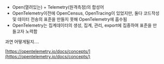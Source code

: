 - Open(열려있는) + Telemetry(원격측정)의 합성어
- OpenTelemetry이전에 OpenCensus, OpenTracing이 있었지만, 둘다 코드작성 및 데이터 전송의 표준을 만들지 못해 OpenTelemetry에 흡수됨
- OpenTelemetry는 집계데이터의 생성, 집계, 관리, export에 집중하여 표준을 만들고자 노력함

과연 어떻게될지....

[https://opentelemetry.io/docs/concepts/](https://opentelemetry.io/docs/concepts/)